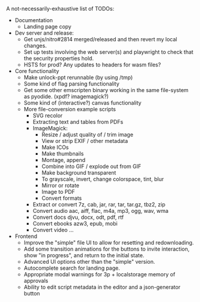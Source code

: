 A not-necessarily-exhaustive list of TODOs:
- Documentation
  - Landing page copy
- Dev server and release:
  - Get unjs/nitro#2814 merged/released and then revert my local changes.
  - Set up tests involving the web server(s) and playwright to check that the
    security properties hold.
  - HSTS for prod? Any updates to headers for wasm files?
- Core functionality
  - Make unlock-ppt rerunnable (by using /tmp)
  - Some kind of flag parsing functionality
  - Get some other emscripten binary working in the same file-system as pyodide.
    (xpdf? imagemagick?)
  - Some kind of (interactive?) canvas functionality
  - More file-conversion example scripts
    - SVG recolor
    - Extracting text and tables from PDFs
    - ImageMagick:
      - Resize / adjust quality of / trim image
      - View or strip EXIF / other metadata
      - Make ICOs
      - Make thumbnails
      - Montage, append
      - Combine into GIF / explode out from GIF
      - Make background transparent
      - To grayscale, invert, change colorspace, tint, blur
      - Mirror or rotate
      - Image to PDF
      - Convert formats
    - Extract or convert 7z, cab, jar, rar, tar, tar.gz, tbz2, zip
    - Convert audio aac, aiff, flac, m4a, mp3, ogg, wav, wma
    - Convert docs djvu, docx, odt, pdf, rtf
    - Convert ebooks azw3, epub, mobi
    - Convert video ...
- Frontend
  - Improve the "simple" file UI to allow for resetting and redownloading.
  - Add some transition animations for the buttons to invite interaction, show
    "in progress", and return to the initial state.
  - Advanced UI options other than the "simple" version.
  - Autocomplete search for landing page.
  - Appropriate modal warnings for 3p + localstorage memory of approvals
  - Ability to edit script metadata in the editor and a json-generator button
